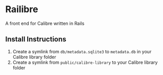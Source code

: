 # Railibre
A front end for Calibre written in Rails

## Install Instructions
1. Create a symlink from `db/metadata.sqlite3` to `metadata.db` in your Calibre library folder
2. Create a symlink from `public/calibre-library` to your Calibre library folder
